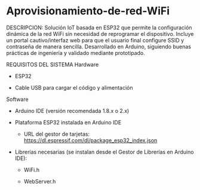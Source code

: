 # Aprovisionamiento-de-red-WiFi


DESCRIPCION: Solución IoT basada en ESP32 que permite la configuración dinámica de la red WiFi sin necesidad de reprogramar el dispositivo. Incluye un portal cautivo/interfaz web para que el usuario final configure SSID y contraseña de manera sencilla. Desarrollado en Arduino, siguiendo buenas prácticas de ingeniería y validado mediante prototipado.


REQUISITOS DEL SISTEMA
Hardware

- ESP32

- Cable USB para cargar el código y alimentación

Software

- Arduino IDE (versión recomendada 1.8.x o 2.x)

- Plataforma ESP32 instalada en Arduino IDE

  - URL del gestor de tarjetas: https://dl.espressif.com/dl/package_esp32_index.json

- Librerías necesarias (se instalan desde el Gestor de Librerías en Arduino IDE):

    - WiFi.h

    - WebServer.h
